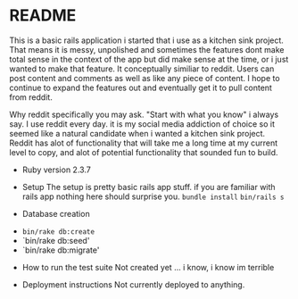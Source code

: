# README
This is a basic rails application i started that i use as a kitchen sink project. That means it is messy, unpolished and sometimes the features dont make total sense in the context of the app but did make sense at the time, or i just wanted to make that feature. It conceptually similiar to reddit. Users can post content and comments as well as like any piece of content. I hope to continue to expand the features out and eventually get it to pull content from reddit. 

Why reddit specifically you may ask. "Start with what you know" i always say. I use reddit every day. it is my social media addiction of choice so it seemed like a natural candidate when i wanted a kitchen sink project. Reddit has alot of functionality that will take me a long time at my current level to copy, and alot of potential functionality that sounded fun to build.

* Ruby version
  2.3.7
* Setup
The setup is pretty basic rails app stuff. if you are familiar with rails app nothing here should surprise you.
`bundle install`
`bin/rails s`

* Database creation
- `bin/rake db:create`
- `bin/rake db:seed'
- `bin/rake db:migrate'

* How to run the test suite
Not created yet ... i know, i know im terrible

* Deployment instructions
Not currently deployed to anything.
